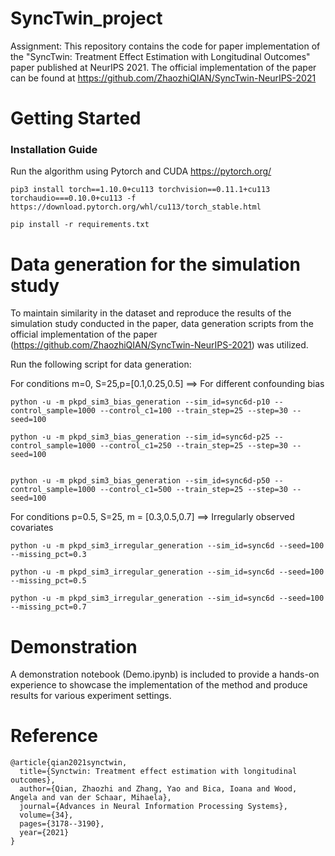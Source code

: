 # SyncTwin_project
Assignment: This repository contains the code for paper implementation of the "SyncTwin: Treatment Effect Estimation with Longitudinal Outcomes" paper published at NeurIPS 2021. The official implementation of the paper can be found at https://github.com/ZhaozhiQIAN/SyncTwin-NeurIPS-2021


# Getting Started

### Installation Guide
Run the algorithm using Pytorch and CUDA https://pytorch.org/

```
pip3 install torch==1.10.0+cu113 torchvision==0.11.1+cu113 torchaudio===0.10.0+cu113 -f https://download.pytorch.org/whl/cu113/torch_stable.html
```

```
pip install -r requirements.txt
```



# Data generation for the simulation study
To maintain similarity in the dataset and reproduce the results of the simulation study conducted in the paper, data generation scripts from the official implementation of the paper (https://github.com/ZhaozhiQIAN/SyncTwin-NeurIPS-2021) was utilized. 

Run the following script for data generation:

For conditions m=0, S=25,p=[0.1,0.25,0.5]  ==> For different confounding bias
```
python -u -m pkpd_sim3_bias_generation --sim_id=sync6d-p10 --control_sample=1000 --control_c1=100 --train_step=25 --step=30 --seed=100

python -u -m pkpd_sim3_bias_generation --sim_id=sync6d-p25 --control_sample=1000 --control_c1=250 --train_step=25 --step=30 --seed=100


python -u -m pkpd_sim3_bias_generation --sim_id=sync6d-p50 --control_sample=1000 --control_c1=500 --train_step=25 --step=30 --seed=100
```



For conditions p=0.5, S=25, m = [0.3,0.5,0.7] ==> Irregularly observed covariates
```
python -u -m pkpd_sim3_irregular_generation --sim_id=sync6d --seed=100 --missing_pct=0.3

python -u -m pkpd_sim3_irregular_generation --sim_id=sync6d --seed=100 --missing_pct=0.5

python -u -m pkpd_sim3_irregular_generation --sim_id=sync6d --seed=100 --missing_pct=0.7
```

# Demonstration
A demonstration notebook (Demo.ipynb) is included to provide a hands-on experience to showcase the implementation of the method and produce results for various experiment settings.

# Reference
```
@article{qian2021synctwin,
  title={Synctwin: Treatment effect estimation with longitudinal outcomes},
  author={Qian, Zhaozhi and Zhang, Yao and Bica, Ioana and Wood, Angela and van der Schaar, Mihaela},
  journal={Advances in Neural Information Processing Systems},
  volume={34},
  pages={3178--3190},
  year={2021}
}
```
